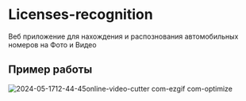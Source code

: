 # Licenses-recognition
Веб приложение для нахождения и распознования автомобильных номеров на Фото и Видео
## Пример работы
![2024-05-1712-44-45online-video-cutter com-ezgif com-optimize](https://github.com/Neas1231/Licenses-recognition_Yolov9_EasyOCR/assets/120177610/4a3bc2fa-1a41-42b8-b984-a3c10d84fe26)


